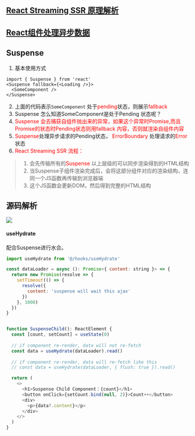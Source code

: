 ## [React Streaming SSR 原理解析](https://mp.weixin.qq.com/s/qJ6vU5CdgKXsrZweawIqQA)
## [React组件处理异步数据](http://www.qb5200.com/article/550140.html)
## Suspense
1. 基本使用方式
```tsx
import { Suspense } from 'react'
<Suspense fallback={<Loading />}>
  <SomeComponent />
</Suspense>
```
2. 上面的代码表示`SomeComponent` 处于<font color=red>pending</font>状态，则展示<font color=red>fallback</font>
3. Suspense 怎么知道SomeComponent是处于Pending 状态呢？
4. <font color=red>Suspense 会去捕获自组件抛出来的异常，如果这个异常时Promise,而且Promise的状态时Pending状态则用fallback 内容，否则就渲染自组件内容 </font>
5. <font color=red>Suspense</font>处理异步请求的Pending状态， <font color=red>ErrorBoundary</font> 处理请求的<font color=red>Error</font>状态
6. <font color=red>React Streaming SSR 流程：</font>
> 1. 会先传输所有的<font color=red>Suspense</font> 以上层级的可以同步渲染得到的HTML结构
> 2. 当Suspense子组件渲染完成后，会将这部分组件对应的渲染结构，连同一个JS函数再传输到浏览器端
> 3. 这个JS函数会更新DOM，然后得到完整的HTML结构

## 源码解析

![](https://mmbiz.qpic.cn/mmbiz_png/lP9iauFI73z8Zc90nN3OWicTTaUFsQf84Lu0T4fWoZNdul2dmFWzl7KR6jDoM4z64aEfiaENrRH7TWJXsZib8jlkIQ/640?wx_fmt=png&wxfrom=5&wx_lazy=1&wx_co=1)


#### useHydrate
配合Suspense进行水合。
```javascript
import useHydrate from '@/hooks/useHydrate'

const dataLoader = async (): Promise<{ content: string }> => {
  return new Promise(resolve => {
    setTimeout(() => {
      resolve({
        content: 'suspense will wait this ajax'
      })
    }, 1000)
  })
}


function SuspenseChild(): ReactElement {
  const [count, setCount] = useState(0)
  
  // if component re-render, data will not re-fetch
  const data = useHydrate(dataLoader).read()
  
  // if component re-render, data will re-fetch like this
  // const data = useHydrate(dataLoader, { flush: true }).read()

  return (
    <>
      <h1>Suspense Child Component：{count}</h1>
      <button onClick={setCount.bind(null, 2)}>Count++</button>
      <div>
        <p>{data?.content}</p>
      </div>
    </>
  )
}
```